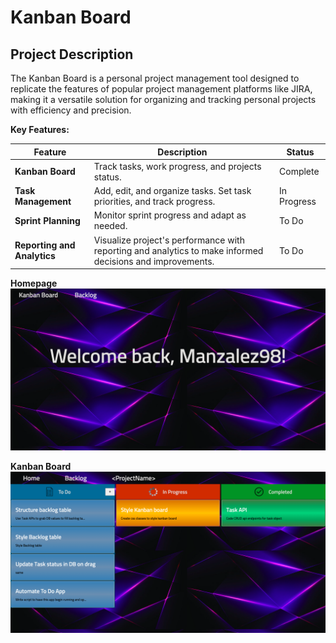 # Kanban Board

## Project Description

The Kanban Board is a personal project management tool designed to replicate the features of popular project management platforms like JIRA, making it a versatile solution for organizing and tracking personal projects with efficiency and precision.

**Key Features:**

| **Feature**                | **Description**                                                                                   | Status |
|---------------------------|---------------------------------------------------------------------------------------------------| ------- |
| **Kanban Board**           | Track tasks, work progress, and projects status. | Complete |
| **Task Management**        | Add, edit, and organize tasks. Set task priorities, and track progress. | In Progress |
| **Sprint Planning**        | Monitor sprint progress and adapt as needed. | To Do |
| **Reporting and Analytics** | Visualize project's performance with reporting and analytics to make informed decisions and improvements. | To Do |

**Homepage** 
![Project Logo](static/imgs/homepage.png)

**Kanban Board** 
![Project Logo](static/imgs/kanban.png)
